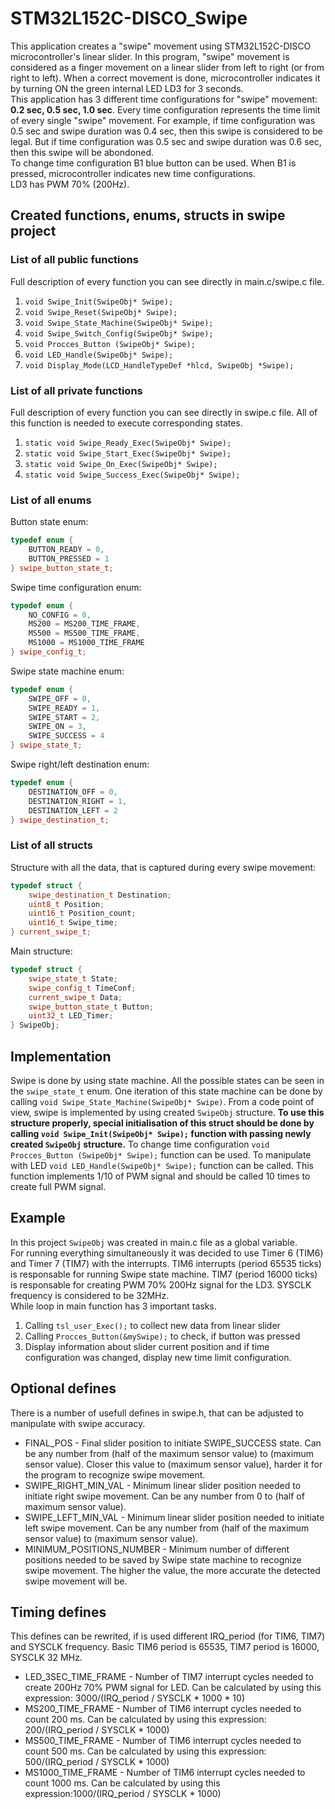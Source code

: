 # STM32L152C-DISCO_Swipe
This application creates a "swipe" movement using STM32L152C-DISCO microcontroller's linear slider. In this program, "swipe" movement is considered as a finger movement on a linear slider from left to right (or from right to left). When a correct movement is done, microcontroller indicates it by turning ON the green internal LED LD3 for 3 seconds.   
This application has 3 different time configurations for "swipe" movement: **0.2 sec, 0.5 sec, 1.0 sec**. Every time configuration represents the time limit of every single "swipe" movement. For example, if time configuration was 0.5 sec and swipe duration was 0.4 sec, then this swipe is considered to be legal. But if time configuration was 0.5 sec and swipe duration was 0.6 sec, then this swipe will be abondoned.  
To change time configuration B1 blue button can be used. When B1 is pressed, microcontroller indicates new time configurations.  
LD3 has PWM 70% (200Hz).
## Created functions, enums, structs in swipe project
### List of all public functions
Full description of every function you can see directly in main.c/swipe.c file.
1. `void Swipe_Init(SwipeObj* Swipe);`
2. `void Swipe_Reset(SwipeObj* Swipe);`
3. `void Swipe_State_Machine(SwipeObj* Swipe);`
4. `void Swipe_Switch_Config(SwipeObj* Swipe);`
5. `void Procces_Button (SwipeObj* Swipe);`
6. `void LED_Handle(SwipeObj* Swipe);`
7. `void Display_Mode(LCD_HandleTypeDef *hlcd, SwipeObj *Swipe);`
### List of all private functions
Full description of every function you can see directly in swipe.c file. All of this function is needed to execute corresponding states.
1. `static void Swipe_Ready_Exec(SwipeObj* Swipe);`
2. `static void Swipe_Start_Exec(SwipeObj* Swipe);`
3. `static void Swipe_On_Exec(SwipeObj* Swipe);`
4. `static void Swipe_Success_Exec(SwipeObj* Swipe);`
### List of all enums
Button state enum:
```cpp
typedef enum {
	BUTTON_READY = 0,
	BUTTON_PRESSED = 1
} swipe_button_state_t;
```
Swipe time configuration enum:
```cpp
typedef enum {
	NO_CONFIG = 0,
	MS200 = MS200_TIME_FRAME,
	MS500 = MS500_TIME_FRAME,
	MS1000 = MS1000_TIME_FRAME
} swipe_config_t;
```
Swipe state machine enum:
```cpp
typedef enum {
	SWIPE_OFF = 0,
	SWIPE_READY = 1,
	SWIPE_START = 2,
	SWIPE_ON = 3,
	SWIPE_SUCCESS = 4
} swipe_state_t;
```
Swipe right/left destination enum:
```cpp
typedef enum {
	DESTINATION_OFF = 0,
	DESTINATION_RIGHT = 1,
	DESTINATION_LEFT = 2
} swipe_destination_t;
```
### List of all structs
Structure with all the data, that is captured during every swipe movement:
```cpp
typedef struct {
	swipe_destination_t Destination;
	uint8_t Position;
	uint16_t Position_count;
	uint16_t Swipe_time;
} current_swipe_t;
```
Main structure:
```cpp
typedef struct {
	swipe_state_t State;
	swipe_config_t TimeConf;
	current_swipe_t Data;
	swipe_button_state_t Button;
	uint32_t LED_Timer;
} SwipeObj;
```
## Implementation
Swipe is done by using state machine. All the possible states can be seen in the `swipe_state_t` enum. One iteration of this state machine can be done by calling `void Swipe_State_Machine(SwipeObj* Swipe)`. 
From a code point of view, swipe is implemented by using created `SwipeObj` structure. **To use this structure properly, special initialisation of this struct should be done by calling `void Swipe_Init(SwipeObj* Swipe);` function with passing newly created `SwipeObj` structure.**
To change time configuration `void Procces_Button (SwipeObj* Swipe);` function can be used.
To manipulate with LED `void LED_Handle(SwipeObj* Swipe);` function can be called. This function implements 1/10 of PWM signal and should be called 10 times to create full PWM signal.
## Example
In this project `SwipeObj` was created in main.c file as a global variable.  
For running everything simultaneously it was decided to use Timer 6 (TIM6) and Timer 7 (TIM7) with the interrupts. TIM6 interrupts (period 65535 ticks) is responsable for running Swipe state machine. TIM7 (period 16000 ticks) is responsable for creating PWM 70% 200Hz signal for the LD3. SYSCLK frequency is considered to be 32MHz.  
While loop in main function has 3 important tasks.
1. Calling `tsl_user_Exec();` to collect new data from linear slider
2. Calling `Procces_Button(&mySwipe);` to check, if button was pressed
3. Display information about slider current position and if time configuration was changed, display new time limit configuration.
## Optional defines
There is a number of usefull defines in swipe.h, that can be adjusted to manipulate with swipe accuracy.  
- FINAL_POS - Final slider position to initiate SWIPE_SUCCESS state. Can be any number from (half of the maximum sensor value) to (maximum sensor value). Closer this value to (maximum sensor value), harder it for the program to recognize swipe movement.
- SWIPE_RIGHT_MIN_VAL - Minimum linear slider position needed to initiate right swipe movement. Can be any number from 0 to (half of maximum sensor value).
- SWIPE_LEFT_MIN_VAL - Minimum linear slider position needed to initiate left swipe movement. Can be any number from (half of the maximum sensor value) to (maximum sensor value).
- MINIMUM_POSITIONS_NUMBER - Minimum number of different positions needed to be saved by Swipe state machine to recognize swipe movement. The higher the value, the more accurate the detected swipe movement will be.
## Timing defines
This defines can be rewrited, if is used different IRQ_period (for TIM6, TIM7) and SYSCLK frequency. Basic TIM6 period is 65535, TIM7 period is 16000, SYSCLK 32 MHz.

- LED_3SEC_TIME_FRAME - Number of TIM7 interrupt cycles needed to create 200Hz 70% PWM signal for LED. Can be calculated by using this expression: 3000/(IRQ_period / SYSCLK * 1000 * 10)
- MS200_TIME_FRAME  - Number of TIM6 interrupt cycles needed to count 200 ms. Can be calculated by using this expression: 200/(IRQ_period / SYSCLK * 1000)
- MS500_TIME_FRAME  - Number of TIM6 interrupt cycles needed to count 500 ms. Can be calculated by using this expression: 500/(IRQ_period / SYSCLK * 1000)
- MS1000_TIME_FRAME - Number of TIM6 interrupt cycles needed to count 1000 ms. Can be calculated by using this expression:1000/(IRQ_period / SYSCLK * 1000)
